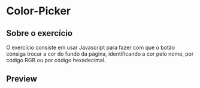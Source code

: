 # Color-Picker

## Sobre o exercício 

O exercício consiste em usar Javascript para fazer com que o botão consiga trocar a cor do fundo da página, identificando a cor pelo nome, por código RGB ou por código hexadecimal.

## Preview


